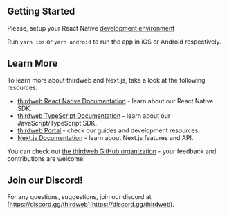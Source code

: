 ## Getting Started

Please, setup your React Native [development environment](https://reactnative.dev/docs/next/environment-setup)

Run `yarn ios` or `yarn android` to run the app in iOS or Android respectively.

## Learn More

To learn more about thirdweb and Next.js, take a look at the following resources:

- [thirdweb React Native Documentation](https://docs.thirdweb.com/react-native) - learn about our React Native SDK.
- [thirdweb TypeScript Documentation](https://docs.thirdweb.com/typescript) - learn about our JavaScript/TypeScript SDK.
- [thirdweb Portal](https://docs.thirdweb.com) - check our guides and development resources.
- [Next.js Documentation](https://nextjs.org/docs) - learn about Next.js features and API.

You can check out [the thirdweb GitHub organization](https://github.com/thirdweb-dev) - your feedback and contributions are welcome!

## Join our Discord!

For any questions, suggestions, join our discord at [https://discord.gg/thirdweb](https://discord.gg/thirdweb).
